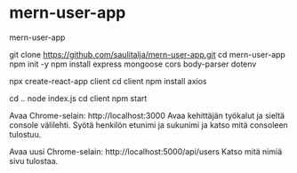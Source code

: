 # mern-user-app
mern-user-app

git clone https://github.com/saulitalja/mern-user-app.git
cd mern-user-app
npm init -y
npm install express mongoose cors body-parser dotenv

npx create-react-app client
cd client
npm install axios

cd ..
node index.js
cd client
npm start

Avaa Chrome-selain: http://localhost:3000
Avaa kehittäjän työkalut ja sieltä console välilehti. Syötä henkilön etunimi ja sukunimi ja katso mitä consoleen tulostuu.

Avaa uusi Chrome-selain: http://localhost:5000/api/users
Katso mitä nimiä sivu tulostaa.
